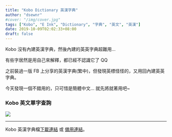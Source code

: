 ```yaml
---
title: "Kobo Dictionary 英漢字典"
author: "dsewnr"
#cover: "/img/cover.jpg"
tags: ["Kobo", "E Ink", "Dictionary", "字典", "英文", "英漢"]
date: 2019-10-09T02:02:33+08:00
draft: false
---
```


Kobo 沒有內建英漢字典，然後內建的英英字典超難用…

有些字居然是用自己來解釋，都已經不認識它了 QQ

之前裝過一版 FB 上分享的英漢字典(繁中)，但發現英標怪怪的，又用回內建英英字典。

今天發現一個不錯用的，只可惜是簡體中文… 就先將就著用吧~


### Kobo 英文單字查詢
![](/images/kobo-dict.jpg)

---

Kobo 英漢字典檔[下載連結](https://www.mobileread.com/forums/showpost.php?p=3859267&postcount=592) 或 [備用連結](http://bit.ly/dicthtml-en-zh)。
